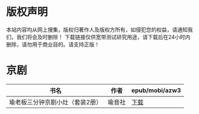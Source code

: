 # 版权声明

本站内容均从网上搜集，版权归著作人及版权方所有，如侵犯您的权益，请通知我们，我们将会及时删除！ 下载链接仅供宽带测试研究用途，请下载后在24小时内删除，请勿用于商业目的。请支持正版！

# 京剧

| 书名 | 作者 | epub/mobi/azw3 |
| --- | --- | --- |
| 瑜老板三分钟京剧小灶（套装2册） | 瑜音社 | [下载](https://url89.ctfile.com/f/31084289-1375513381-1aaee4?p=8866) |
